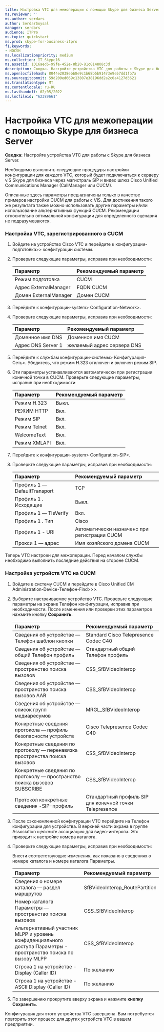 ```yaml
---
title: Настройка VTC для межоперации с помощью Skype для бизнеса Server
ms.reviewer: ''
ms.author: serdars
author: SerdarSoysal
manager: serdars
audience: ITPro
ms.topic: quickstart
ms.prod: skype-for-business-itpro
f1.keywords:
- NOCSH
ms.localizationpriority: medium
ms.collection: IT_Skype16
ms.assetid: 1016aed6-99fe-452e-8b20-81c814808c3d
description: Сводка. Настройте устройства VTC для работы с Skype для бизнеса Server.
ms.openlocfilehash: 8044e2038ebb8e9c1b68b5b91473e9e57dd1fb7a
ms.sourcegitcommit: 59d209ed669c13807e38196dd2a2c0a4127d3621
ms.translationtype: MT
ms.contentlocale: ru-RU
ms.lasthandoff: 02/05/2022
ms.locfileid: "62389661"
---
```

# <a name="configure-a-vtc-for-interoperation-with-skype-for-business-server"></a>Настройка VTC для межоперации с помощью Skype для бизнеса Server
 
**Сводка:** Настройте устройства VTC для работы с Skype для бизнеса Server.
  
Необходимо выполнить следующие процедуры настройки конфигурации для каждого VTC, который будет подключаться к серверу viS Skype для бизнеса через магистраль SIP и видео шлюз Cisco Unified Communications Manager (CallManager или CUCM).
  
Описанные здесь параметры предназначены только в качестве примеров настройки CUCM для работы с VIS. Для достижения такого же результата также можно использовать другие параметры и/или использование альтернативных функций CUCM. Рекомендации относительно оптимальной конфигурации для определенного сценария не подразумеваются.
  
### <a name="configure-a-vtc-registered-with-cucm"></a>Настройка VTC, зарегистрированного в CUCM

1. Войдите на устройство Cisco VTC и перейдите к конфигурации-подготовка\>\> конфигурации системы.
    
2. Проверьте следующие параметры, исправив при необходимости: 
    
   |**Параметр**|**Рекомендуемый параметр**|
   |:-----|:-----|
   |Режим подготовка  <br/> | CUCM <br/> |
   |Адрес ExternalManager  <br/> | FQDN CUCM <br/> |
   | Домен ExternalManager <br/> |Домен CUCM  <br/> |
   
3. Перейдите к конфигурации-system\> Configuration-Network\>.
    
4. Проверьте следующие параметры, исправив при необходимости: 
    
   |**Параметр**|**Рекомендуемый параметр**|
   |:-----|:-----|
   |Доменное имя DNS  <br/> | Доменное имя CUCM <br/> |
   |Адрес DNS Server 1  <br/> | желаемый адрес сервера DNS <br/> |
   
5. Перейдите к службам конфигурации-системы\> Конфигурация-Сеть\>. Убедитесь, что режим H.323 отключен и включен режим SIP. 
    
6. Эти параметры устанавливаются автоматически при регистрации конечной точки в CUCM. Проверьте следующие параметры, исправив при необходимости: 
    
   |**Параметр**|**Рекомендуемый параметр**|
   |:-----|:-----|
   |Режим H.323  <br/> | Выкл. <br/> |
   |РЕЖИМ HTTP  <br/> | Вкл. <br/> |
   | Режим SIP <br/> | Вкл. <br/> |
   |Режим Telnet  <br/> | Вкл. <br/> |
   |WelcomeText  <br/> | Вкл. <br/> |
   |Режим XMLAPI  <br/> | Вкл. <br/> |
   
7. Перейдите к конфигурации-system\> Configuration-SIP\>.
    
8. Проверьте следующие параметры, исправив при необходимости: 
    
   |**Параметр**|**Рекомендуемый параметр**|
   |:-----|:-----|
   |Профиль 1 — DefaultTransport  <br/> | TCP <br/> |
   |Профиль 1 . Исходящие  <br/> | Выкл. <br/> |
   |Профиль 1 — TlsVerify  <br/> | Вкл. <br/> |
   |Профиль 1 . Тип  <br/> | Cisco <br/> |
   |Профиль 1 - URI  <br/> | Автоматически назначено при регистрации CUCM <br/> |
   |Прокси 1 — адрес  <br/> |Имя хозяйского домена CUCM  <br/> |
   
Теперь VTC настроен для межоперации. Перед началом службы необходимо выполнить последние действия на стороне CUCM.
### <a name="configure-vtc-devices-on-cucm"></a>Настройка устройств VTC на CUCM

1. Войдите в систему CUCM и перейдите в Cisco Unified CM Administration-Device-Телефон-Find\>\>\>. 
    
2. Выберите настраиваемое устройство VTC. Проверьте следующие параметры на экране Телефон конфигурации, исправив при необходимости. После изменения или проверки этих параметров нажмите кнопку **Сохранить**.
    
   |**Параметр**|**Рекомендуемый параметр**|
   |:-----|:-----|
   |Сведения об устройстве — Телефон шаблон кнопки  <br/> | Standard Cisco Telepresence Codec C40 <br/> |
   |Сведения об устройстве — общий Телефон профиль  <br/> | Стандартный общий Телефон профиль <br/> |
   |Сведения об устройстве — пространство поиска вызовов  <br/> | CSS_SfBVideoInterop <br/> |
   |Сведения об устройстве — пространство поиска вызовов AAR  <br/> | CSS_SfBVideoInterop <br/> |
   |Сведения об устройстве — список групп медиаресумов  <br/> | MRGL_SfBVideoInterop <br/> |
   |Конкретные сведения протокола — профиль безопасности устройств  <br/> | Cisco Telepresence Codec C40 <br/> |
   |Конкретные сведения по протоколу — перенавязка пространства поиска вызовов  <br/> | CSS_SfBVideoInterop <br/> |
   |Конкретные сведения по протоколу — пространство поиска вызовов SUBSCRIBE  <br/> | CSS_SfBVideoInterop <br/> |
   |Протокол конкретные сведения -SIP-профиль  <br/> | Стандартный профиль SIP для конечной точки Telepresence <br/> |
   
3. После сэкономленной конфигурации VTC перейдите на Телефон конфигурации для устройства. В верхней части экрана в группе Association щелкните ассоциацию для видео-интеропа. Это приводит к настройке номера каталога. 
    
4. Проверьте следующие параметры, исправив при необходимости: 
    
    Внести соответствующие изменения, как показано в сведениях о номере каталога и номере каталога Параметры.
    
   |**Параметр**|**Рекомендуемый параметр**|
   |:-----|:-----|
   | Сведения о номере каталога — раздел маршрутов <br/> | SfBVideoInterop_RoutePartition <br/> |
   |Номер каталога Параметры — пространство поиска вызовов  <br/> | CSS_SfBVideoInterop <br/> |
   |Альтернативный участник MLPP и уровень конфиденциального доступа Параметры - пространство поиска по вызову MLPP  <br/> | CSS_SfBVideoInterop <br/> |
   |Строка 1 на устройстве - Display (Caller ID)  <br/> | По желанию <br/> |
   |Строка 1 на устройстве - ASCII Display (Caller ID)  <br/> | По желанию <br/> |
   
5. По завершению прокрутите вверху экрана и нажмите **кнопку Сохранить**. 
    
Конфигурация для этого устройства VTC завершена. Вам потребуется повторить этот процесс для других устройств VTC в вашем предприятии.

